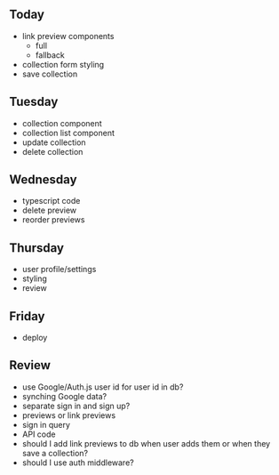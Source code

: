 ## Today 
- link preview components 
    - full
    - fallback 
- collection form styling 
- save collection 

## Tuesday 
- collection component 
- collection list component 
- update collection 
- delete collection 

## Wednesday 
- typescript code
- delete preview 
- reorder previews 

## Thursday 
- user profile/settings 
- styling 
- review 

## Friday 
- deploy 

## Review 
- use Google/Auth.js user id for user id in db?
- synching Google data?
- separate sign in and sign up?
- previews or link previews 
- sign in query
- API code 
- should I add link previews to db when user adds them or when they save a collection? 
- should I use auth middleware? 